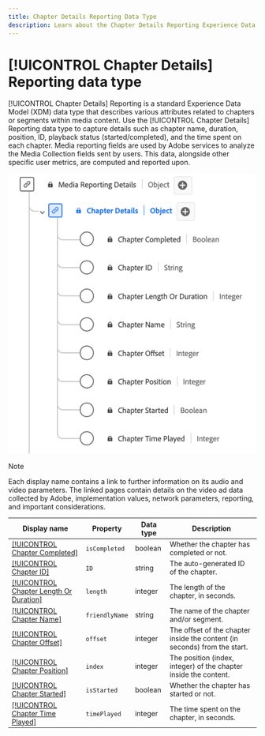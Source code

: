 ```yaml
---
title: Chapter Details Reporting Data Type
description: Learn about the Chapter Details Reporting Experience Data Model (XDM) data type.
---
```

# [!UICONTROL Chapter Details] Reporting data type

[!UICONTROL Chapter Details] Reporting is a standard Experience Data Model (XDM) data type that describes various attributes related to chapters or segments within media content. Use the [!UICONTROL Chapter Details] Reporting data type to capture details such as chapter name, duration, position, ID, playback status (started/completed), and the time spent on each chapter. Media reporting fields are used by Adobe services to analyze the Media Collection fields sent by users. This data, alongside other specific user metrics, are computed and reported upon.

![A diagram of the Chapter Details Reporting data type.](../images/data-types/chapter-details-reporting.png)

>[!NOTE]
>
>Each display name contains a link to further information on its audio and video parameters. The linked pages contain details on the video ad data collected by Adobe, implementation values, network parameters, reporting, and important considerations.

| Display name                                                                                                                                                            | Property      | Data type |           Description                                       | 
|-------------------------------------------------------------------------------------------------------------------------------------------------------------------------|---------------|-----------|--------------------------------------------------------------|
| [[!UICONTROL Chapter Completed]](https://experienceleague.adobe.com/docs/media-analytics/using/implementation/variables/chapter-parameters.html#chapter-complete)       | `isCompleted` | boolean   | Whether the chapter has completed or not.                |
| [[!UICONTROL Chapter ID]](https://experienceleague.adobe.com/docs/media-analytics/using/implementation/variables/chapter-parameters.html#chapter)                       | `ID`          | string    | The auto-generated ID of the chapter.             |
| [[!UICONTROL Chapter Length Or Duration]](https://experienceleague.adobe.com/docs/media-analytics/using/implementation/variables/chapter-parameters.html#chapter-length)| `length`      | integer   | The length of the chapter, in seconds.            |
| [[!UICONTROL Chapter Name]](https://experienceleague.adobe.com/docs/media-analytics/using/implementation/variables/chapter-parameters.html#chapter-name)                | `friendlyName`| string    | The name of the chapter and/or segment.           |
| [[!UICONTROL Chapter Offset]](https://experienceleague.adobe.com/docs/media-analytics/using/implementation/variables/chapter-parameters.html#chapter-offset)            | `offset`      | integer   | The offset of the chapter inside the content (in seconds) from the start. |
| [[!UICONTROL Chapter Position]](https://experienceleague.adobe.com/docs/media-analytics/using/implementation/variables/chapter-parameters.html#chapter-position)        | `index`       | integer   | The position (index, integer) of the chapter inside the content. |
| [[!UICONTROL Chapter Started]](https://experienceleague.adobe.com/docs/media-analytics/using/implementation/variables/chapter-parameters.html#chapter-start)            | `isStarted`   | boolean   | Whether the chapter has started or not.                  |
| [[!UICONTROL Chapter Time Played]](https://experienceleague.adobe.com/docs/media-analytics/using/implementation/variables/chapter-parameters.html#chapter-time-spent)   | `timePlayed`  | integer   | The time spent on the chapter, in seconds.        |
